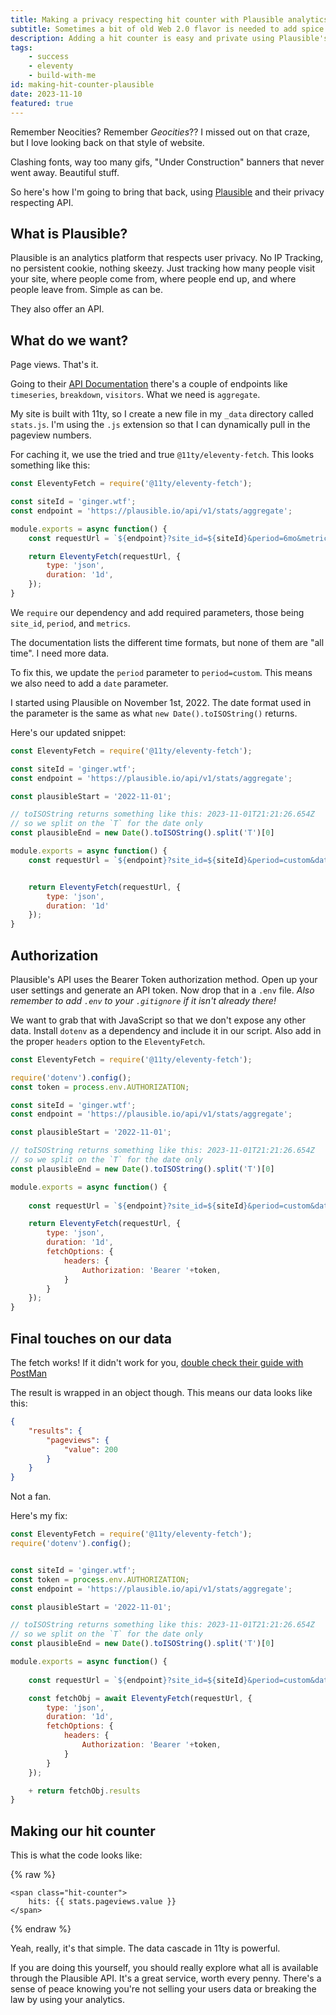 ```yaml
---
title: Making a privacy respecting hit counter with Plausible analytics
subtitle: Sometimes a bit of old Web 2.0 flavor is needed to add spice to life
description: Adding a hit counter is easy and private using Plausible's aggregate API
tags:
    - success
    - eleventy
    - build-with-me
id: making-hit-counter-plausible
date: 2023-11-10
featured: true
---
```


Remember Neocities? Remember _Geocities_?? I missed out on that craze, but I love looking back on that style of website. 

Clashing fonts, way too many gifs, "Under Construction" banners that never went away. Beautiful stuff.

So here's how I'm going to bring that back, using [Plausible](https://plausible.io) and their privacy respecting API.

## What is Plausible?

Plausible is an analytics platform that respects user privacy. No IP Tracking, no persistent cookie, nothing skeezy. Just tracking how many people visit your site, where people come from, where people end up, and where people leave from. Simple as can be.

They also offer an API.

## What do we want?

Page views. That's it. 

Going to their [API Documentation](https://plausible.io/docs/stats-api) there's a couple of endpoints like `timeseries`, `breakdown`, `visitors`. What we need is `aggregate`. 

My site is built with 11ty, so I create a new file in my `_data` directory called `stats.js`. I'm using the `.js` extension so that I can dynamically pull in the pageview numbers.

For caching it, we use the tried and true `@11ty/eleventy-fetch`. This looks something like this:

```js
const EleventyFetch = require('@11ty/eleventy-fetch');

const siteId = 'ginger.wtf';
const endpoint = 'https://plausible.io/api/v1/stats/aggregate';

module.exports = async function() {
    const requestUrl = `${endpoint}?site_id=${siteId}&period=6mo&metrics=pageviews`;

    return EleventyFetch(requestUrl, {
        type: 'json',
        duration: '1d',
    });
}
```

We `require` our dependency and add required parameters, those being `site_id`, `period`, and `metrics`.

The documentation lists the different time formats, but none of them are "all time". I need more data.

To fix this, we update the `period` parameter to `period=custom`. This means we also need to add a `date` parameter. 

I started using Plausible on November 1st, 2022. The date format used in the parameter is the same as what `new Date().toISOString()` returns.

Here's our updated snippet:

```js
const EleventyFetch = require('@11ty/eleventy-fetch');

const siteId = 'ginger.wtf';
const endpoint = 'https://plausible.io/api/v1/stats/aggregate';

const plausibleStart = '2022-11-01';

// toISOString returns something like this: 2023-11-01T21:21:26.654Z
// so we split on the `T` for the date only
const plausibleEnd = new Date().toISOString().split('T')[0]

module.exports = async function() {
    const requestUrl = `${endpoint}?site_id=${siteId}&period=custom&date=${plausibleStart},${plausibleEnd}&metrics=pageviews`;


    return EleventyFetch(requestUrl, {
        type: 'json',
        duration: '1d'
    });
}
```

## Authorization

Plausible's API uses the Bearer Token authorization method. Open up your user settings and generate an API token. Now drop that in a `.env` file. *Also remember to add `.env` to your `.gitignore` if it isn't already there!*

We want to grab that with JavaScript so that we don't expose any other data. Install `dotenv` as a dependency and include it in our script. Also add in the proper `headers` option to the `EleventyFetch`.

```js
const EleventyFetch = require('@11ty/eleventy-fetch');

require('dotenv').config();
const token = process.env.AUTHORIZATION;

const siteId = 'ginger.wtf';
const endpoint = 'https://plausible.io/api/v1/stats/aggregate';

const plausibleStart = '2022-11-01';

// toISOString returns something like this: 2023-11-01T21:21:26.654Z
// so we split on the `T` for the date only
const plausibleEnd = new Date().toISOString().split('T')[0]

module.exports = async function() {
    
    const requestUrl = `${endpoint}?site_id=${siteId}&period=custom&date=${plausibleStart},${plausibleEnd}&metrics=pageviews`;

    return EleventyFetch(requestUrl, {
        type: 'json',
        duration: '1d',
        fetchOptions: {
            headers: {
                Authorization: 'Bearer '+token,
            }
        }
    });
}
```

## Final touches on our data

The fetch works! If it didn't work for you, [double check their guide with PostMan](https://plausible.io/docs/get-started-with-postman)

The result is wrapped in an object though. This means our data looks like this:

```json
{
    "results": {
        "pageviews": {
            "value": 200
        }
    }
}
```

Not a fan.

Here's my fix:

```js
const EleventyFetch = require('@11ty/eleventy-fetch');
require('dotenv').config();


const siteId = 'ginger.wtf';
const token = process.env.AUTHORIZATION;
const endpoint = 'https://plausible.io/api/v1/stats/aggregate';

const plausibleStart = '2022-11-01';

// toISOString returns something like this: 2023-11-01T21:21:26.654Z
// so we split on the `T` for the date only
const plausibleEnd = new Date().toISOString().split('T')[0]

module.exports = async function() {
    
    const requestUrl = `${endpoint}?site_id=${siteId}&period=custom&date=${plausibleStart},${plausibleEnd}&metrics=pageviews`;

    const fetchObj = await EleventyFetch(requestUrl, {
        type: 'json',
        duration: '1d',
        fetchOptions: {
            headers: {
                Authorization: 'Bearer '+token,
            }
        }
    });

    + return fetchObj.results
}
```

## Making our hit counter

This is what the code looks like:

{% raw %}
```njk
<span class="hit-counter">
    hits: {{ stats.pageviews.value }}
</span>
```
{% endraw %}

Yeah, really, it's that simple. The data cascade in 11ty is powerful.

If you are doing this yourself, you should really explore what all is available through the Plausible API. It's a great service, worth every penny. There's a sense of peace knowing you're not selling your users data or breaking the law by using your analytics.

